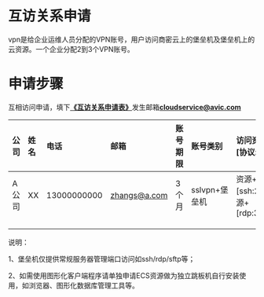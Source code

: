 # 互访关系申请

vpn是给企业运维人员分配的VPN账号，用户访问商密云上的堡垒机及堡垒机上的云资源。一个企业分配2到3个VPN账号。

# 申请步骤

互相访问申请，填下[**《互访关系申请表》**](/assets/xxxx系统-商网专有云-应用部署网络资源调研表-V3.2.xlsx)发生邮箱**cloudservice@avic.com**

| 公司 | 姓名 | 电话 | 邮箱 | 账号期限 | 账号类别 | 访问资源\[协议:端口\] |
| :--- | :--- | :--- | :--- | :--- | :--- | :--- |
| A公司 | XX | 13000000000 | zhangs@a.com | 3个月 | sslvpn+堡垒机 | 资源+\[ssh:22\]资源+\[rdp:3389\] |
|  |  |  |  |  |  |  |
|  |  |  |  |  |  |  |
|  |  |  |  |  |  |  |

说明：

1、堡垒机仅提供常规服务器管理端口访问如ssh/rdp/sftp等；

2、如需使用图形化客户端程序请单独申请ECS资源做为独立跳板机自行安装使用，如浏览器、图形化数据库管理工具等。

